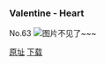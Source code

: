 ### Valentine - Heart
No.63
![图片不见了~~~](https://imgs.xkcd.com/comics/valentine.jpg)

[原址](https://xkcd.com//63) [下载](https://imgs.xkcd.com/comics/valentine.jpg)

